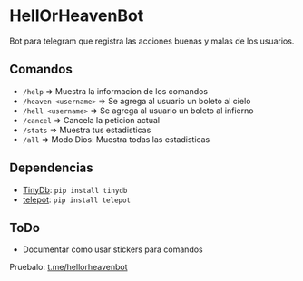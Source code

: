 # HellOrHeavenBot

Bot para telegram que registra las acciones buenas y malas de los usuarios.

## Comandos
- `/help` => Muestra la informacion de los comandos
- `/heaven <username>` => Se agrega al usuario un boleto al cielo
- `/hell <username>` => Se agrega al usuario un boleto al infierno
- `/cancel` => Cancela la peticion actual
- `/stats` => Muestra tus estadisticas
- `/all` => Modo Dios: Muestra todas las estadisticas

## Dependencias
- [TinyDb][2]: `pip install tinydb`
- [telepot][3]: `pip install telepot`

## ToDo
- Documentar como usar stickers para comandos


Pruebalo: [t.me/hellorheavenbot][1]


[1]: https://t.me/hellorheavenbot
[2]: https://tinydb.readthedocs.io/en/latest/getting-started.html#installing-tinydb
[3]: https://telepot.readthedocs.io/en/latest/

